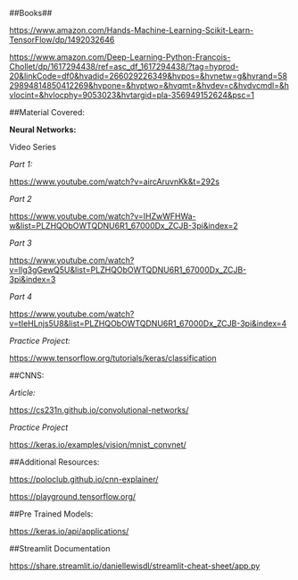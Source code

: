 ##Books##
 
https://www.amazon.com/Hands-Machine-Learning-Scikit-Learn-TensorFlow/dp/1492032646

 https://www.amazon.com/Deep-Learning-Python-Francois-Chollet/dp/1617294438/ref=asc_df_1617294438/?tag=hyprod-20&linkCode=df0&hvadid=266029226349&hvpos=&hvnetw=g&hvrand=5829894814850412269&hvpone=&hvptwo=&hvqmt=&hvdev=c&hvdvcmdl=&hvlocint=&hvlocphy=9053023&hvtargid=pla-356949152624&psc=1
 
 
 
##Material Covered:
 
**Neural Networks:**
 
Video Series
 
*Part 1:*
 
https://www.youtube.com/watch?v=aircAruvnKk&t=292s
 
*Part 2*
 
https://www.youtube.com/watch?v=IHZwWFHWa-w&list=PLZHQObOWTQDNU6R1_67000Dx_ZCJB-3pi&index=2
 
 
*Part 3*
 
https://www.youtube.com/watch?v=Ilg3gGewQ5U&list=PLZHQObOWTQDNU6R1_67000Dx_ZCJB-3pi&index=3
 
 
*Part 4*
 
https://www.youtube.com/watch?v=tIeHLnjs5U8&list=PLZHQObOWTQDNU6R1_67000Dx_ZCJB-3pi&index=4
 
*Practice Project:*
 
https://www.tensorflow.org/tutorials/keras/classification
 
 
##CNNS:
 
*Article:*
 
https://cs231n.github.io/convolutional-networks/
 
*Practice Project*
 
https://keras.io/examples/vision/mnist_convnet/
 
 
##Additional Resources:
 
https://poloclub.github.io/cnn-explainer/
 
https://playground.tensorflow.org/
 
 
##Pre Trained Models:

https://keras.io/api/applications/

##Streamlit Documentation

https://share.streamlit.io/daniellewisdl/streamlit-cheat-sheet/app.py

